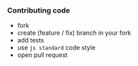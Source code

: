 ### Contributing code
- fork
- create (feature / fix) branch in your fork
- add tests
- use `js standard` code style
- open pull request

